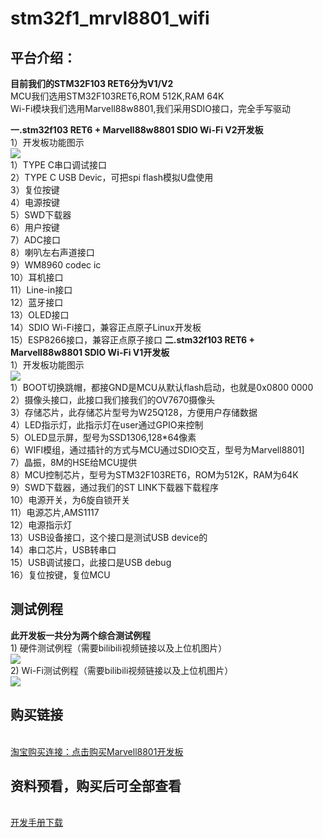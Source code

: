 # stm32f1_mrvl8801_wifi

## 平台介绍：
**目前我们的STM32F103 RET6分为V1/V2**
<br>MCU我们选用STM32F103RET6,ROM 512K,RAM 64K
<br>Wi-Fi模块我们选用Marvell88w8801,我们采用SDIO接口，完全手写驱动

**一.stm32f103 RET6 + Marvell88w8801 SDIO Wi-Fi V2开发板**
<BR>1）开发板功能图示
<br>[![](https://img-blog.csdnimg.cn/20200627174833624.jpg?x-oss-process=image/watermark,type_ZmFuZ3poZW5naGVpdGk,shadow_10,text_aHR0cHM6Ly9ibG9nLmNzZG4ubmV0L1hpYW9YaWFvUGVuZ0Jv,size_16,color_FFFFFF,t_70)](https://shop220811498.taobao.com)
<br>1）TYPE C串口调试接口
<br>2）TYPE C USB Devic，可把spi flash模拟U盘使用
<br>3）复位按键
<br>4）电源按键
<br>5）SWD下载器
<br>6）用户按键
<br>7）ADC接口
<br>8）喇叭左右声道接口
<br>9）WM8960 codec ic
<br>10）耳机接口
<br>11）Line-in接口
<br>12）蓝牙接口
<br>13）OLED接口
<br>14）SDIO Wi-Fi接口，兼容正点原子Linux开发板
<br>15）ESP8266接口，兼容正点原子接口
**二.stm32f103 RET6 + Marvell88w8801 SDIO Wi-Fi V1开发板**
<BR>1）开发板功能图示
<br>[![](https://img-blog.csdnimg.cn/20200627174817882.jpg?x-oss-process=image/watermark,type_ZmFuZ3poZW5naGVpdGk,shadow_10,text_aHR0cHM6Ly9ibG9nLmNzZG4ubmV0L1hpYW9YaWFvUGVuZ0Jv,size_16,color_FFFFFF,t_70)](https://shop220811498.taobao.com)
<br>1）BOOT切换跳帽，都接GND是MCU从默认flash启动，也就是0x0800 0000
<br>2）摄像头接口，此接口我们接我们的OV7670摄像头
<br>3）存储芯片，此存储芯片型号为W25Q128，方便用户存储数据
<br>4）LED指示灯，此指示灯在user通过GPIO来控制
<br>5）OLED显示屏，型号为SSD1306,128*64像素
<br>6）WIFI模组，通过插针的方式与MCU通过SDIO交互，型号为Marvell8801]
<br>7）晶振，8M的HSE给MCU提供
<br>8）MCU控制芯片，型号为STM32F103RET6，ROM为512K，RAM为64K
<br>9）SWD下载器，通过我们的ST LINK下载器下载程序
<br>10）电源开关，为6旋自锁开关
<br>11）电源芯片,AMS1117
<br>12）电源指示灯
<br>13）USB设备接口，这个接口是测试USB device的
<br>14）串口芯片，USB转串口
<br>15）USB调试接口，此接口是USB debug
<br>16）复位按键，复位MCU
## 测试例程
**此开发板一共分为两个综合测试例程**
<br>1) 硬件测试例程（需要bilibili视频链接以及上位机图片）
<br>[![](https://img-blog.csdnimg.cn/20191206095622718.png?x-oss-process=image/watermark,type_ZmFuZ3poZW5naGVpdGk,shadow_10,text_aHR0cHM6Ly9ibG9nLmNzZG4ubmV0L3dlaXhpbl8zOTAxNzQ3OQ==,size_16,color_FFFFFF,t_70)](https://shop220811498.taobao.com)
<br>2) Wi-Fi测试例程（需要bilibili视频链接以及上位机图片）
<br>[![](https://img-blog.csdnimg.cn/20191206095733689.png?x-oss-process=image/watermark,type_ZmFuZ3poZW5naGVpdGk,shadow_10,text_aHR0cHM6Ly9ibG9nLmNzZG4ubmV0L3dlaXhpbl8zOTAxNzQ3OQ==,size_16,color_FFFFFF,t_70)](https://shop220811498.taobao.com)
## 购买链接
<br>[淘宝购买连接：点击购买Marvell8801开发板](https://item.taobao.com/item.htm?spm=a1z10.1-c-s.w4004-22329603896.8.5aeb41f9mR4na3&id=609729761614)
## 资料预看，购买后可全部查看
<br>[开发手册下载](https://pan.baidu.com/s/1dcE5XYLJh0Z2T6Z5P6z4fQ)